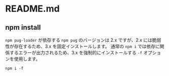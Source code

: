 # README.md

## npm install

`npm pug-loader` が依存する `npm pug` のバージョンは 2.x ですが、2.x には脆弱性が存在するため、3.x を固定インストールします。
通常の `npm i` では依存に関係するエラーが出力されるため、3.x を強制的にインストールする `-f` オプションを使用します。

```
npm i -f
```
